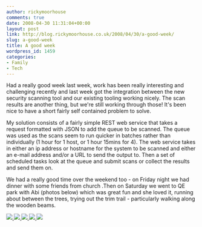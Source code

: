 ```yaml
---
author: rickymoorhouse
comments: true
date: 2008-04-30 11:31:04+00:00
layout: post
link: http://blog.rickymoorhouse.co.uk/2008/04/30/a-good-week/
slug: a-good-week
title: A good week
wordpress_id: 1459
categories:
- Family
- Tech
---
```


Had a really good week last week, work has been really interesting and challenging recently and last week got the integration between the new security scanning tool and our existing tooling working nicely. The scan results are another thing, but we're still working through those! It's been nice to have a short fairly self contained problem to solve.





My solution consists of a fairly simple REST web service that takes a request formatted with JSON to add the queue to be scanned.  The queue was used as the scans seem to run quicker in batches rather than individually (1 hour for 1 host, or 1 hour 15mins for 4). The web service takes in either an ip address or hostname for the system to be scanned and either an e-mail address and/or a URL to send the output to. Then a set of scheduled tasks look at the queue and submit scans or collect the results and send them on. 





We had a really good time over the weekend too - on Friday night we had dinner with some friends from church .Then on Saturday we went to QE park with Abi (photos below) which was great fun and she loved it, running about between the trees, trying out the trim trail - particularly walking along the wooden beams. 




[  ![](/ricky/images/blog/qepark1.png)  ](/ricky/images/blog/qepark1.jpg)  [  ![](/ricky/images/blog/qepark2.png)  ](/ricky/images/blog/qepark2.jpg)  [  ![](/ricky/images/blog/qepark3.png)  ](/ricky/images/blog/qepark3.jpg)  [  ![](/ricky/images/blog/qepark4.png)  ](/ricky/images/blog/qepark4.jpg)  [  ![](/ricky/images/blog/qepark5.png)  ](/ricky/images/blog/qepark5.jpg)
